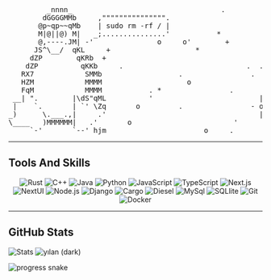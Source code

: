 <div align="left">
  
<pre align="left">         _nnnn_                                   .                         o      +
        dGGGGMMb     ,""""""""""""""".                           '   '                       '
       @p~qp~~qMb    | sudo rm -rf / |                            '         *         +
       M|@||@) M|   _;...............'           *             .         .                '
       @,----.JM| -'               o     o'        +                       .'.
      JS^\__/  qKL     +                    *                 +                           '
     dZP        qKRb  +                                     | +       .                            
    dZP          qKKb     .                             .  . -o-                                    +
   RX7            SMMb                  .                .  ~~ |     o            .:'               o
   HZM            MMMM                    o                     o             _.::'
   FqM            MMMM           . *                .                     .  (_.'                  +
 __| ".        |\dS"qML          '                         |  .          .-.   |
 |    `.       | `' \Zq       o         .                - o -            ) )- o -      .
_)      \.___.,|     .'                                    |             '-´ . |                       
\____   )MMMMMM|   .'       o                        '                           .                o
     `-'       `--' hjm                       o     .                                            +
</pre>
  ---
  ## Tools And Skills

  <p align="center">
    <a><img src="https://img.shields.io/badge/Rust-000000?style=for-the-badge&logo=rust&logoColor=white" alt="Rust"/></a>
    <a><img src="https://img.shields.io/badge/C++-00599c?style=for-the-badge&logo=cplusplus&logoColor=white" alt="C++"/></a>
    <a><img src="https://img.shields.io/badge/Java-f46a54?style=for-the-badge&logo=java&logoColor=white" alt="Java"/></a>
    <a><img src="https://img.shields.io/badge/Python-3776ab?style=for-the-badge&logo=python&logoColor=white" alt="Python"/></a>
    <a><img src="https://img.shields.io/badge/JavaScript-f7df1e?style=for-the-badge&logo=javascript&logoColor=white" alt="JavaScript"/></a>
    <a><img src="https://img.shields.io/badge/TypeScript-3178c6?style=for-the-badge&logo=typescript&logoColor=white" alt="TypeScript"/></a>
    <a><img src="https://img.shields.io/badge/Next.js-000000?style=for-the-badge&logo=nextdotjs&logoColor=white" alt="Next.js"/></a>
    <a><img src="https://img.shields.io/badge/HeroUI-000000?style=for-the-badge&logo=nextui&logoColor=white" alt="NextUI"/></a>
    <a><img src="https://img.shields.io/badge/Node.Js-5fa04e?style=for-the-badge&logo=nodedotjs&logoColor=white" alt="Node.js"/></a>
    <a><img src="https://img.shields.io/badge/Django-092e20?style=for-the-badge&logo=django&logoColor=white" alt="Django"/></a>
    <a><img src="https://img.shields.io/badge/Cargo-024eff?style=for-the-badge&logo=rustdesk&logoColor=white" alt="Cargo"/></a>
    <a><img src="https://img.shields.io/badge/Diesel-ea7100?style=for-the-badge&logo=diesel&logoColor=white" alt="Diesel"/></a>
    <a><img src="https://img.shields.io/badge/MySql-4479a1?style=for-the-badge&logo=mysql&logoColor=white&logoSize=auto" alt="MySql"/></a>
    <a><img src="https://img.shields.io/badge/SQLlite-003b57?style=for-the-badge&logo=sqllite&logoColor=white" alt="SQLlite"/></a>
    <a><img src="https://img.shields.io/badge/Git-f05032?style=for-the-badge&logo=git&logoColor=white" alt="Git"/></a>
    <a><img src="https://img.shields.io/badge/Docker-2496ed?style=for-the-badge&logo=docker&logoColor=white" alt="Docker"/></a>
  </p>
  
  ---
## GitHub Stats

  ![Stats](https://github-readme-stats.vercel.app/api?username=Ru1vly&show_icons=true&theme=default)
![yılan (dark)](https://raw.githubusercontent.com/Ru1vly/Ru1vly/output/github-contribution-grid-snake-dark.svg#gh-dark-mode-only)

![progress snake](https://raw.githubusercontent.com/Ru1vly/Ru1vly/output/github-contribution-grid-snake-progress.svg)


